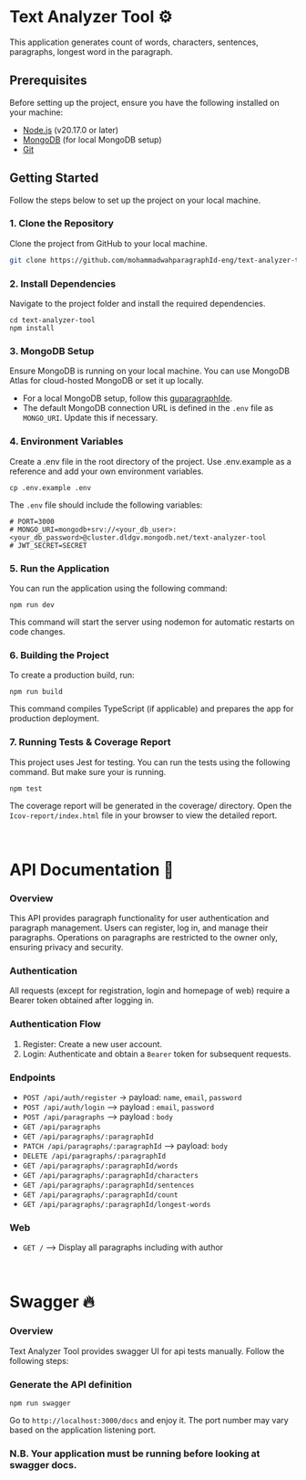 # Text Analyzer Tool ⚙️

This application generates count of words, characters, sentences, paragraphs, longest word in the paragraph.

## Prerequisites

Before setting up the project, ensure you have the following installed on your machine:

- [Node.js](https://nodejs.org/en/) (v20.17.0 or later)
- [MongoDB](https://www.mongodb.com/try/download/community) (for local MongoDB setup)
- [Git](https://git-scm.com/)

## Getting Started

Follow the steps below to set up the project on your local machine.

### 1. Clone the Repository

Clone the project from GitHub to your local machine.

```bash
git clone https://github.com/mohammadwahparagraphId-eng/text-analyzer-tool.git
```

### 2. Install Dependencies

Navigate to the project folder and install the required dependencies.

```
cd text-analyzer-tool
npm install
```

### 3. MongoDB Setup

Ensure MongoDB is running on your local machine. You can use MongoDB Atlas for cloud-hosted MongoDB or set it up locally.

- For a local MongoDB setup, follow this [guparagraphIde](https://docs.mongodb.com/manual/installation/).
- The default MongoDB connection URL is defined in the `.env` file as `MONGO_URI`. Update this if necessary.

### 4. Environment Variables

Create a .env file in the root directory of the project. Use .env.example as a reference and add your own environment variables.

```
cp .env.example .env
```

The `.env` file should include the following variables:

```
# PORT=3000
# MONGO_URI=mongodb+srv://<your_db_user>:<your_db_password>@cluster.dldgv.mongodb.net/text-analyzer-tool
# JWT_SECRET=SECRET
```

### 5. Run the Application

You can run the application using the following command:

```
npm run dev
```

This command will start the server using nodemon for automatic restarts on code changes.

### 6. Building the Project

To create a production build, run:

```
npm run build
```

This command compiles TypeScript (if applicable) and prepares the app for production deployment.

### 7. Running Tests & Coverage Report

This project uses Jest for testing. You can run the tests using the following command. But make sure your is running.

```
npm test
```

The coverage report will be generated in the coverage/ directory. Open the `Icov-report/index.html` file in your browser to view the detailed report.

<br>

# API Documentation 🚀

### Overview

This API provides paragraph functionality for user authentication and paragraph management. Users can register, log in, and manage their paragraphs. Operations on paragraphs are restricted to the owner only, ensuring privacy and security.

### Authentication

All requests (except for registration, login and homepage of web) require a Bearer token obtained after logging in.

### Authentication Flow

1. Register: Create a new user account.
2. Login: Authenticate and obtain a `Bearer` token for subsequent requests.

### Endpoints

- `POST /api/auth/register` -> payload: `name`, `email`, `password`
- `POST /api/auth/login` --> payload : `email`, `password`
- `POST /api/paragraphs` --> payload : `body`
- `GET /api/paragraphs`
- `GET /api/paragraphs/:paragraphId`
- `PATCH /api/paragraphs/:paragraphId` --> payload: `body`
- `DELETE /api/paragraphs/:paragraphId`
- `GET /api/paragraphs/:paragraphId/words`
- `GET /api/paragraphs/:paragraphId/characters`
- `GET /api/paragraphs/:paragraphId/sentences`
- `GET /api/paragraphs/:paragraphId/count`
- `GET /api/paragraphs/:paragraphId/longest-words`

### Web

- `GET /` --> Display all paragraphs including with author

<br>

# Swagger 🔥

### Overview

Text Analyzer Tool provides swagger UI for api tests manually. Follow the following steps:

### Generate the API definition

```
npm run swagger
```

Go to `http://localhost:3000/docs` and enjoy it. The port number may vary based on the application listening port.

### N.B. Your application must be running before looking at swagger docs.
